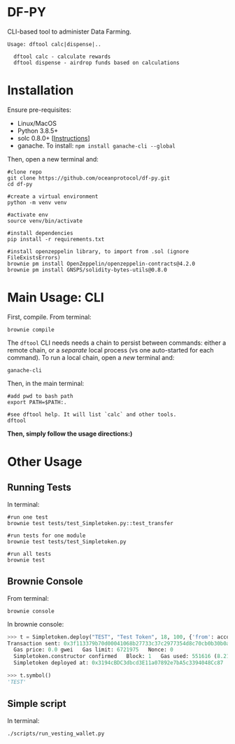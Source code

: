 # DF-PY

CLI-based tool to administer Data Farming.

```text
Usage: dftool calc|dispense|..

  dftool calc - calculate rewards
  dftool dispense - airdrop funds based on calculations
```

# Installation

Ensure pre-requisites:
- Linux/MacOS
- Python 3.8.5+
- solc 0.8.0+ [[Instructions](https://docs.soliditylang.org/en/v0.8.9/installing-solidity.html)]
- ganache. To install: `npm install ganache-cli --global`

Then, open a new terminal and:

```console
#clone repo
git clone https://github.com/oceanprotocol/df-py.git
cd df-py

#create a virtual environment
python -m venv venv

#activate env
source venv/bin/activate

#install dependencies
pip install -r requirements.txt

#install openzeppelin library, to import from .sol (ignore FileExistsErrors)
brownie pm install OpenZeppelin/openzeppelin-contracts@4.2.0
brownie pm install GNSPS/solidity-bytes-utils@0.8.0
```

# Main Usage: CLI

First, compile. From terminal:
```console
brownie compile
```

The `dftool` CLI needs needs a chain to persist between commands: either a remote chain, or a _separate_ local process (vs one auto-started for each command). To run a local chain, open a _new_ terminal and:
```console
ganache-cli 
```

Then, in the main terminal:
```console
#add pwd to bash path
export PATH=$PATH:.

#see dftool help. It will list `calc` and other tools.
dftool
```

**Then, simply follow the usage directions:)**


# Other Usage

## Running Tests

In terminal:
```console
#run one test
brownie test tests/test_Simpletoken.py::test_transfer

#run tests for one module
brownie test tests/test_Simpletoken.py

#run all tests
brownie test
```

## Brownie Console

From terminal:
```console
brownie console
```

In brownie console:
```python
>>> t = Simpletoken.deploy("TEST", "Test Token", 18, 100, {'from': accounts[0]})
Transaction sent: 0x3f113379b70d00041068b27733c37c2977354d8c70cb0b30b0af3087fca9c2b8
  Gas price: 0.0 gwei   Gas limit: 6721975   Nonce: 0
  Simpletoken.constructor confirmed   Block: 1   Gas used: 551616 (8.21%)
  Simpletoken deployed at: 0x3194cBDC3dbcd3E11a07892e7bA5c3394048Cc87

>>> t.symbol()                                                                                                                                                                                              
'TEST'
```

## Simple script

In terminal:
```console
./scripts/run_vesting_wallet.py
```


